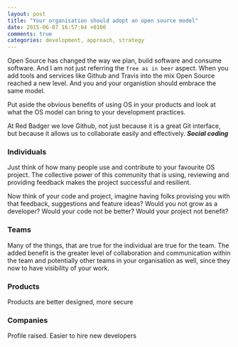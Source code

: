 ```yaml
---
layout: post
title: "Your organisation should adopt an open source model"
date: 2015-06-07 16:57:04 +0100
comments: true
categories: development, approach, strategy
---
```


Open Source has changed the way we plan, build software and consume software. And I am not just referring the `free as in beer` aspect. When you add tools and services like Github and Travis into the mix Open Source reached a new level. And you and your organistion should embrace the same model.

Put aside the obvious benefits of using OS in your products and look at what the OS model can bring to your development practices.

At Red Badger we love Github, not just because it is a great Git interface, but because it allows us to collaborate easily and effectively. ___Social coding___

### Individuals

Just think of how many people use and contribute to your favourite OS project. The collective power of this community that is using, reviewing and providing feedback makes the project successful and resilient.

Now think of your code and project, imagine having folks provising you with that feedback, suggestions and feature ideas? Would you not grow as a developer? Would your code not be better? Would your project not benefit?

### Teams

Many of the things, that are true for the individual are true for the team. The added benefit is the greater level of collaboration and communication within the team and potentially other teams in your organisation as well, since they now to have visibility of your work.

### Products
Products are better designed, more secure


### Companies
Profile raised. Easier to hire new developers